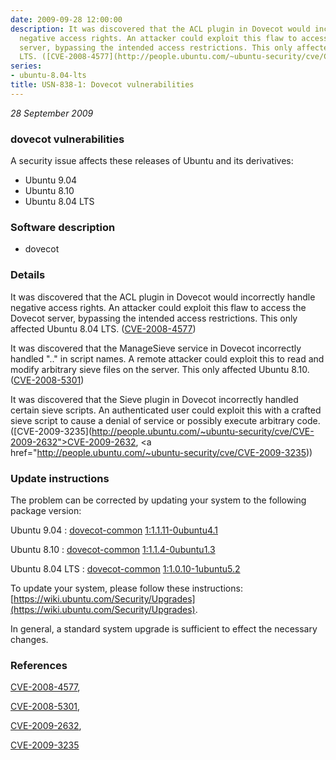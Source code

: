 ```yaml
---
date: 2009-09-28 12:00:00
description: It was discovered that the ACL plugin in Dovecot would incorrectly handle
  negative access rights. An attacker could exploit this flaw to access the Dovecot
  server, bypassing the intended access restrictions. This only affected Ubuntu 8.04
  LTS. ([CVE-2008-4577](http://people.ubuntu.com/~ubuntu-security/cve/CVE-2008-4577))
series:
- ubuntu-8.04-lts
title: USN-838-1: Dovecot vulnerabilities
---
```


*28 September 2009*

### dovecot vulnerabilities

A security issue affects these releases of Ubuntu and its derivatives:

* Ubuntu 9.04
* Ubuntu 8.10
* Ubuntu 8.04 LTS

### Software description

* dovecot 

### Details

It was discovered that the ACL plugin in Dovecot would incorrectly handle negative access rights. An attacker could exploit this flaw to access the Dovecot server, bypassing the intended access restrictions. This only affected Ubuntu 8.04 LTS. ([CVE-2008-4577](http://people.ubuntu.com/~ubuntu-security/cve/CVE-2008-4577))

It was discovered that the ManageSieve service in Dovecot incorrectly handled &quot;..&quot; in script names. A remote attacker could exploit this to read and modify arbitrary sieve files on the server. This only affected Ubuntu 8.10. ([CVE-2008-5301](http://people.ubuntu.com/~ubuntu-security/cve/CVE-2008-5301))

It was discovered that the Sieve plugin in Dovecot incorrectly handled certain sieve scripts. An authenticated user could exploit this with a crafted sieve script to cause a denial of service or possibly execute arbitrary code. ([CVE-2009-3235](http://people.ubuntu.com/~ubuntu-security/cve/CVE-2009-2632">CVE-2009-2632</a>, <a href="http://people.ubuntu.com/~ubuntu-security/cve/CVE-2009-3235)) 

### Update instructions

The problem can be corrected by updating your system to the following package version:

Ubuntu 9.04
 : [dovecot-common](https://launchpad.net/ubuntu/+source/dovecot) <span> [1:1.1.11-0ubuntu4.1](https://launchpad.net/ubuntu/+source/dovecot/1:1.1.11-0ubuntu4.1) </span> 

Ubuntu 8.10
 : [dovecot-common](https://launchpad.net/ubuntu/+source/dovecot) <span> [1:1.1.4-0ubuntu1.3](https://launchpad.net/ubuntu/+source/dovecot/1:1.1.4-0ubuntu1.3) </span> 

Ubuntu 8.04 LTS
 : [dovecot-common](https://launchpad.net/ubuntu/+source/dovecot) <span> [1:1.0.10-1ubuntu5.2](https://launchpad.net/ubuntu/+source/dovecot/1:1.0.10-1ubuntu5.2) </span> 

To update your system, please follow these instructions: [https://wiki.ubuntu.com/Security/Upgrades](https://wiki.ubuntu.com/Security/Upgrades).

In general, a standard system upgrade is sufficient to effect the necessary changes. 

### References

 
 [CVE-2008-4577](http://people.ubuntu.com/~ubuntu-security/cve/CVE-2008-4577), 

 [CVE-2008-5301](http://people.ubuntu.com/~ubuntu-security/cve/CVE-2008-5301), 

 [CVE-2009-2632](http://people.ubuntu.com/~ubuntu-security/cve/CVE-2009-2632), 

 [CVE-2009-3235](http://people.ubuntu.com/~ubuntu-security/cve/CVE-2009-3235)